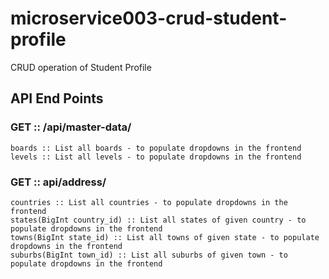 # microservice003-crud-student-profile
CRUD operation of Student Profile

## API End Points
### GET :: /api/master-data/
	boards :: List all boards - to populate dropdowns in the frontend
	levels :: List all levels - to populate dropdowns in the frontend

### GET :: api/address/
	countries :: List all countries - to populate dropdowns in the frontend
	states(BigInt country_id) :: List all states of given country - to populate dropdowns in the frontend
	towns(BigInt state_id) :: List all towns of given state - to populate dropdowns in the frontend
	suburbs(BigInt town_id) :: List all suburbs of given town - to populate dropdowns in the frontend
